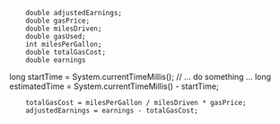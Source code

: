         double adjustedEarnings;
        double gasPrice;
        double milesDriven;
        double gasUsed;
        int milesPerGallon;
        double totalGasCost;
        double earnings

long startTime = System.currentTimeMillis();
// ... do something ...
long estimatedTime = System.currentTimeMillis() - startTime;

        totalGasCost = milesPerGallon / milesDriven * gasPrice;
        adjustedEarnings = earnings - totalGasCost;
